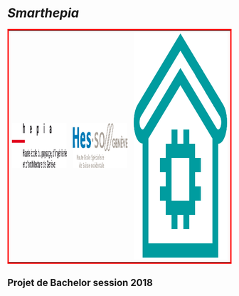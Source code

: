 # *Smarthepia*
<table  bordercolor="red" align="center">
    <tr>
        <td><img src="/images/hepia_logo.png" alt="hepia logo" height=100 width=300></img></th>
        <td><img src="/images/hesso_logo.png" alt="hesso log" height=100 width=300></img></th>
        <td><img src="/images/smarthepia_logo.png" alt="smarthepia logo" height=512 width=512></img></th>
    </tr>
</table>

## Projet de Bachelor session 2018
